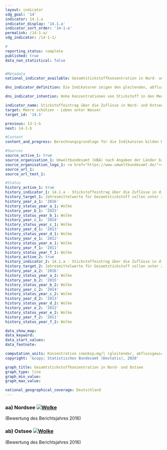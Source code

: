 ```yaml
---                   
layout: indicator                   
sdg_goal: '14'                   
indicator: 14.1.a                   
indicator_display: '14.1.a'                   
indicator_sort_order: '14-1-a'                   
permalink: /14-1-a/                   
sdg_indicator: /14-1-1/                   

#                   
reporting_status: complete                   
published: true                   
data_non_statistical: false                   


#Metadata                   
national_indicator_available: Gesamtstickstoffkonzentration in Nord- und Ostsee                   

dns_indicator_definition: Die Indikatoren zeigen den gleitenden, abflussgewichteten Fünfjahresdurchschnitt der Stickstoffkonzentrationen in Milligramm (mg) Stickstoff pro Liter (l) Wasserabfluss von Flüssen in die Nord- und Ostsee.<sub> Text aus dem Indikatorenbericht 2018</sub>                   

dns_indicator_intention: Hohe Konzentrationen von Stickstoff in den Meeren können zu Eutrophierungseffekten wie Sauerstoffmangel, zum Verlust an Biodiversität und zur Zerstörung von Fisch-Aufzugsgebieten führen. Daher soll der Eintrag von Stickstoff unter 2,8&nbsp;mg Stickstoff pro l Abfluss für die in die Nordsee einmündenden Flüsse und unter 2,6&nbsp;mg Stickstoff pro l für die in die Ostsee einmündenden Flüsse liegen. Dies entspricht den im Rahmen der Umsetzung der Wasserrahmenrichtlinie vereinbarten Bewirtschaftungszielen der im Jahr 2016 novellierten Oberflächengewässerverordnung, den Zielen der Meeresstrategie-Rahmenrichtlinie und des Ostseeaktionsplans.<sub> Text aus dem Indikatorenbericht 2018</sub>                   

indicator_name: Stickstoffeintrag über die Zuflüsse in Nord- und Ostsee                   
target: Meere schützen - Leben unter Wasser                   
target_id: '14.1'                   

previous: 13-1-b                   
next: 14-1-b                   

#Content                    
content_and_progress: Berechnungsgrundlage für die Indikatoren bilden Messdaten zu Stickstoffkonzentrationen und Wasserabfluss kleiner und großer Nord- und Ostseezuflüsse, die das Umweltbundesamt nach Angaben der Länder und Flussgebietsgemeinschaften zusammenstellt. Dabei werden auch kleinere Flüsse berücksichtigt, die nicht direkt in die Nord- bzw. Ostsee, sondern in einen größeren Fluss münden. Hier sind die Messstellen so gewählt, dass jeweils die Daten der letzten Messstellen vor dem Zusammenfließen beider Flüsse berücksichtigt werden. Berücksichtigt wird darüber hinaus auch der Rhein, der nicht in Deutschland mündet. Hier werden die Werte an dem Punkt gemessen, wo der Rhein Deutschland verlässt (Messstelle bei Kleve, Ortsteil Bimmen). Die Stickstoffkonzentrationen der einzelnen Flüsse werden abflussgewichtet gemittelt, sodass große Flüsse mit großen Wasserabflussmengen den Durchschnitt stärker beeinflussen als kleine Flüsse. Ein weiterer Stoff, der über Flüsse in Nord- und Ostsee eingebracht wird und dort zur Eutrophierung führt, ist Phosphor. Dieser wird in Indikator 6.1.a „Phosphor in Fließgewässern“ detailliert betrachtet.<br><br>Damit einzelne Extremereignisse wie Hochwasser oder Dürre, die punktuell zu sehr hohen oder sehr niedrigen Stickstoffeinträgen führen, die Darstellung der Entwicklung nicht verzerren, werden die Werte als gleitender Fünfjahresdurchschnitt betrachtet.<br><br>Die abflussgewichtete Stickstoffkonzentration über alle Nord- und Ostseezuflüsse zeigte seit Beginn der Zeitreihe einen abnehmenden Trend, wobei der Rückgang der Konzentrationen in der Nordsee ausgeprägter war als in der Ostsee. Im Mittel 2012-2016 erreichten die Nord- und Ostseezuflüsse eine Konzentration von 2,9 bzw. 3,0&nbsp;mg/l. Zum Erreichen eines guten Zustands gemäß der Oberflächengewässerverordnung wäre es aber erforderlich, dass jeder einzelne Fluss den Bewirtschaftungszielwert einhält.<br><br>Von den großen Ostseezuflüssen Peene, Trave und Warnow erreichte nur die Warnow (bei Rostock) 2012-2016 bereits den Bewirtschaftungszielwert. Die Peene (bei Anklam) lag mit 2,9&nbsp;mg/l und die Trave (bei Lübeck-Moisling) mit 3,7&nbsp;mg/l noch darüber. Für alle drei Flüsse zeigte sich ein deutlicher Rückgang der Fünfjahresdurchschnitte der Konzentrationen. Für die Trave fiel dieser Rückgang am stärksten aus. Bei den kleinen Ostseezuflüssen liegen die Stickstoffkonzentrationen teilweise noch um ein Vielfaches über dem Bewirtschaftungszielwert mit bis zu 6,0&nbsp;mg/l.<br><br>Bei den Nordseezuflüssen erreichte 2012-2016 nur der Rhein den Bewirtschaftungszielwert. Von den anderen großen Flüssen Elbe, Ems, Weser und Eider wies die Ems (bei Herbrum) mit 4,7&nbsp;mg/l die höchste sowie die Elbe (bei Seemannshöft) und die Eider (bei Friedrichstadt) mit 3,1&nbsp;mg/l die niedrigsten Konzentrationen auf. Für alle großen Nordseezuflüsse waren die Fünfjahresdurchschnitte der Konzentrationen rückläufig. Die Elbe zeigte den größten Rückgang. Bei den kleinen Nordseezuflüssen lag die höchste Stickstoffkonzentration 2012-2016 bei 3,6&nbsp;mg/l. Insgesamt ist derzeit eine dauerhafte und flächendeckende Einhaltung der Bewirtschaftungszielwerte weder für die Ostsee noch für die Nordsee erreicht.<sub> Text aus dem Indikatorenbericht 2018</sub>                   

#Sources
source_active_1: true                           
source_organisation_1: Umweltbundesamt (UBA) nach Angaben der Länder bzw. Flussgebietsgemeinschaften                           
source_organisation_logo_1: <a href="https://www.umweltbundesamt.de/"><img src="https://g205sdgs.github.io/sdg-indicators/public/logos/uba.png" alt="Logo UBA" title="Klicken Sie hier um zu der Homepage der Organisation zu gelangen" /></a>                           
source_url_1:                            
source_url_text_1:                            

#Status                   
history_active_1: true                   
history_indicator_1: 14.1.a - Stickstoffeintrag über die Zuflüsse in die Nordsee                   
history_target_1: Jahresmittelwerte für Gesamtstickstoff sollen unter 2,6&nbsp;mg/l liegen
history_year_a_1: '2016'                           
history_status_year_a_1: Wolke
history_year_b_1: '2015'                           
history_status_year_b_1: Wolke
history_year_c_1: '2014'                           
history_status_year_c_1: Wolke
history_year_d_1: '2013'                           
history_status_year_d_1: Wolke
history_year_e_1: '2012'                           
history_status_year_e_1: Wolke
history_year_f_1: '2011'                           
history_status_year_f_1: Wolke
history_active_2: true                   
history_indicator_2: 14.1.a - Stickstoffeintrag über die Zuflüsse in die Ostsee                   
history_target_2: Jahresmittelwerte für Gesamtstickstoff sollen unter 2,8&nbsp;mg/l liegen
history_year_a_2: '2016'                           
history_status_year_a_2: Wolke
history_year_b_2: '2015'                           
history_status_year_b_2: Wolke
history_year_c_2: '2014'                           
history_status_year_c_2: Wolke
history_year_d_2: '2013'                           
history_status_year_d_2: Wolke
history_year_e_2: '2012'                           
history_status_year_e_2: Wolke
history_year_f_2: '2011'                           
history_status_year_f_2: Wolke

data_show_map:                    
data_keyword:                    
data_start_values:                    
data_footnote:                    

computation_units: Konzentration in&nbsp;mg/l (gleitender, abflussgewichteter Durchschnitt der vergangenen 5 Jahre)                   
copyright: '&copy; Statistisches Bundesamt (Destatis), 2020'                   

graph_title: Gesamtstickstoffkonzentration in Nord- und Ostsee                   
graph_type: line                   
graph_min_value:                    
graph_max_value:                    

national_geographical_coverage: Deutschland                   
---
```

<div>                               
  <div class="my-header">                               
    <h3>aa) Nordsee                               
      <a href= "https://sustainabledevelopment-deutschland.github.io/status/"><img src="https://g205sdgs.github.io/sdg-indicators/public/Wettersymbole/Wolke.png" title="Der Indikator entwickelt sich zwar in die gewünschte Richtung auf das Ziel zu, bei Fortsetzung der Entwicklung würde das Ziel im Zieljahr aber um mehr als 20&nbsp;% verfehlt" alt="Wolke" />                               
      </a>                               
    </h3>                               
  </div>
  <div class="my-header-note">
    <span>(Bewertung des Berichtsjahres 2016)</span>
  </div>                               
</div>                               
<div>                               
  <div class="my-header">                               
    <h3>ab) Ostsee                               
      <a href="https://sustainabledevelopment-deutschland.github.io/status/"><img src="https://g205sdgs.github.io/sdg-indicators/public/Wettersymbole/Wolke.png" title="Der Indikator entwickelt sich zwar in die gewünschte Richtung auf das Ziel zu, bei Fortsetzung der Entwicklung würde das Ziel im Zieljahr aber um mehr als 20&nbsp;% verfehlt" alt="Wolke" />                               
      </a>                               
    </h3>                               
  </div>
  <div class="my-header-note">
    <span>(Bewertung des Berichtsjahres 2016)</span>
  </div>                               
</div>